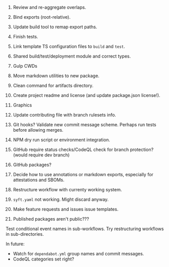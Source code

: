 1. Review and re-aggregate overlaps.
2. Bind exports (root-relative).
3. Update build tool to remap export paths.
4. Finish tests.
5. Link template TS configuration files to `build` and `test`.
6. Shared build/test/deployment module and correct types.
7. Gulp CWDs
8. Move markdown utilities to new package.
9. Clean command for artifacts directory.

1. Create project readme and license (and update package.json license!).
2. Graphics
3. Update contributing file with branch rulesets info.

1. Git hooks? Validate new commit message scheme. Perhaps run tests before allowing merges.
2. NPM dry run script or environment integration.

1. GitHub require status checks/CodeQL check for branch protection? (would require dev branch)
2. GitHub packages?
3. Decide how to use annotations or markdown exports, especially for attestations and SBOMs.
4. Restructure workflow with currenty working system.
5. `syft.yaml` not working. Might discard anyway.

1. Make feature requests and issues issue templates.
2. Published packages aren't public???



Test conditional event names in sub-workflows.
Try restructuring workflows in sub-directories.



In future:
- Watch for `dependabot.yml` group names and commit messages.
- CodeQL categories set right?